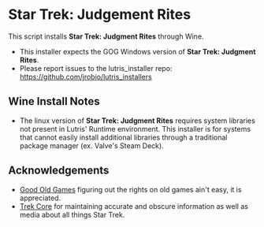 # Star Trek: Judgement Rites

This script installs **Star Trek: Judgment Rites** through Wine.

- This installer expects the GOG Windows version of 
**Star Trek: Judgment Rites**.
- Please report issues to the lutris_installer repo: 
https://github.com/jrobio/lutris_installers

## Wine Install Notes

- The linux version of **Star Trek: Judgment Rites** requires system libraries 
not present in Lutris' Runtime environment. This installer is for systems that 
cannot easily install additional libraries through a traditional package manager
 (ex. Valve's Steam Deck).

## Acknowledgements

- [Good Old Games](https://www.gog.com/en/game/star_trek_judgment_rites) 
figuring out the rights on old games ain't easy, it is appreciated.
- [Trek Core](https://gaming.trekcore.com/judgmentrites/) for maintaining 
accurate and obscure information as well as media about all things Star Trek.